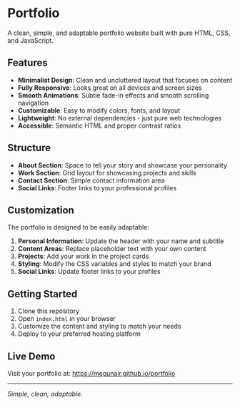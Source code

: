 # Portfolio

A clean, simple, and adaptable portfolio website built with pure HTML, CSS, and JavaScript.

## Features

- **Minimalist Design**: Clean and uncluttered layout that focuses on content
- **Fully Responsive**: Looks great on all devices and screen sizes
- **Smooth Animations**: Subtle fade-in effects and smooth scrolling navigation
- **Customizable**: Easy to modify colors, fonts, and layout
- **Lightweight**: No external dependencies - just pure web technologies
- **Accessible**: Semantic HTML and proper contrast ratios

## Structure

- **About Section**: Space to tell your story and showcase your personality
- **Work Section**: Grid layout for showcasing projects and skills
- **Contact Section**: Simple contact information area
- **Social Links**: Footer links to your professional profiles

## Customization

The portfolio is designed to be easily adaptable:

1. **Personal Information**: Update the header with your name and subtitle
2. **Content Areas**: Replace placeholder text with your own content
3. **Projects**: Add your work in the project cards
4. **Styling**: Modify the CSS variables and styles to match your brand
5. **Social Links**: Update footer links to your profiles

## Getting Started

1. Clone this repository
2. Open `index.html` in your browser
3. Customize the content and styling to match your needs
4. Deploy to your preferred hosting platform

## Live Demo

Visit your portfolio at: https://megunair.github.io/portfolio

---

*Simple, clean, adaptable.*